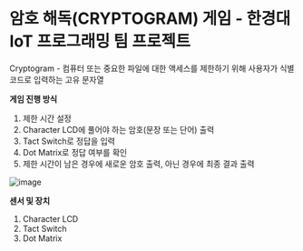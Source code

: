 # 암호 해독(CRYPTOGRAM) 게임 - 한경대 IoT 프로그래밍 팀 프로젝트

Cryptogram - 컴퓨터 또는 중요한 파일에 대한 액세스를 제한하기 위해 사용자가 식별 코드로 입력하는 고유 문자열

**게임 진행 방식**

1. 제한 시간 설정 
2. Character LCD에 풀어야 하는 암호(문장 또는 단어) 출력
3. Tact Switch로 정답을 입력
4. Dot Matrix로 정답 여부를 확인
5. 제한 시간이 남은 경우에 새로운 암호 출력, 아닌 경우에 최종 결과 출력

![image](https://github.com/IoT-programing-team-5/IoT-Project/assets/130052274/6d2359a6-1103-4ae1-a4ee-75b98f7d9f68)

**센서 및 장치**

1. Character LCD
2. Tact Switch
3. Dot Matrix
